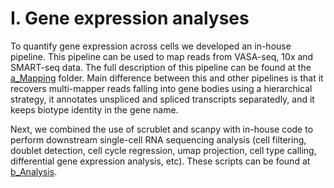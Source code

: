 # I. Gene expression analyses

To quantify gene expression across cells we developed an in-house pipeline. This pipeline can be used to map reads from VASA-seq, 10x and SMART-seq data. The full description of this pipeline can be found at the [a_Mapping](a_Mapping) folder. Main difference between this and other pipelines is that it recovers multi-mapper reads falling into gene bodies using a hierarchical strategy, it annotates unspliced and spliced transcripts separatedly, and it keeps biotype identity in the gene name. 

Next, we combined the use of scrublet and scanpy with in-house code to perform downstream single-cell RNA sequencing analysis (cell filtering, doublet detection, cell cycle regression, umap projection, cell type calling, differential gene expression analysis, etc). These scripts can be found at [b_Analysis](b_Analysis).
